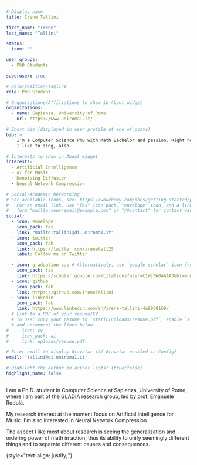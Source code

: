 ```yaml
---
# Display name
title: Irene Tallini

first_name: "Irene"
last_name: "Tallini"

status:
  icon: ""

user_groups:
  - PhD Students

superuser: true

# Role/position/tagline
role: PhD Student

# Organizations/Affiliations to show in About widget
organizations:
  - name: Sapienza, University of Rome
    url: https://www.uniroma1.it/

# Short bio (displayed in user profile at end of posts)
bio: >
    I'm a Computer Science PhD with Math Bachelor and passion. Right now I'm working on AI for Music.
    I like to sing, also.

# Interests to show in About widget
interests:
  - Artificial Intelligence
  - AI for Music
  - Denoising Diffusion
  - Neural Network Compression

# Social/Academic Networking
# For available icons, see: https://wowchemy.com/docs/getting-started/page-builder/#icons
#   For an email link, use "fas" icon pack, "envelope" icon, and a link in the
#   form "mailto:your-email@example.com" or "/#contact" for contact widget.
social:
  - icon: envelope
    icon_pack: fas
    link: "mailto:tallini@di.uniroma1.it"
  - icon: twitter
    icon_pack: fab
    link: https://twitter.com/irenetall25
    label: Follow me on Twitter

  - icon: graduation-cap # Alternatively, use `google-scholar` icon from `ai` icon pack
    icon_pack: fas
    link: https://scholar.google.com/citations?user=C1WjSW0AAAAJ&hl=en&oi=ao
  - icon: github
    icon_pack: fab
    link: https://github.com/IreneTallini
  - icon: linkedin
    icon_pack: fab
    link: https://www.linkedin.com/in/irene-tallini-4a9908169/
  # Link to a PDF of your resume/CV.
  # To use: copy your resume to `static/uploads/resume.pdf`, enable `ai` icons in `params.yaml`,
  # and uncomment the lines below.
#   - icon: cv
#     icon_pack: ai
#     link: uploads/resume.pdf

# Enter email to display Gravatar (if Gravatar enabled in Config)
email: 'tallini@di.uniroma1.it'

# Highlight the author in author lists? (true/false)
highlight_name: false
---
```

I am a Ph.D. student in Computer Science at Sapienza, University of Rome, where I am part of the GLADIA research group, led by prof. Emanuele Rodolà.

My research interest at the moment focus on Artificial Intelligence for Music. I'm also interested in Neural Network Compression. 

The aspect I like most about research is seeing the generalization and ordering power of math in action, thus its ability to unify seemingly different things and to separate different causes and consequences.

{style="text-align: justify;"}
